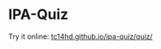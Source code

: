 # IPA-Quiz

Try it online: [tc14hd.github.io/ipa-quiz/quiz/](https://tc14hd.github.io/IPA-Quiz/Quiz/)
